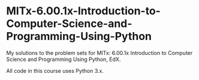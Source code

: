 # MITx-6.00.1x-Introduction-to-Computer-Science-and-Programming-Using-Python

My solutions to the problem sets for MITx: 6.00.1x Introduction to Computer Science and Programming Using Python, EdX.

All code in this course uses Python 3.x.
